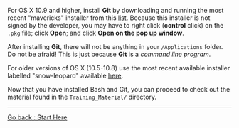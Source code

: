 For OS X 10.9 and higher, install **Git** by downloading and running the most recent "mavericks" installer from this [list](https://sourceforge.net/projects/git-osx-installer/files/). Because this installer is not signed by the developer, you may have to right click (**control** click) on the `.pkg` file; click **Open**; and click **Open on the pop up window**. 

After installing **Git**, there will not be anything in your `/Applications` folder. Do not be afraid! This is just because **Git** is a *command line program*. 

For older versions of OS X (10.5-10.8) use the most recent available installer labelled "snow-leopard" available [here](https://sourceforge.net/projects/git-osx-installer/files/).

Now that you have installed Bash and Git, you can proceed to check out the material found in the `Training_Material/` directory.
________________________

[Go back  : Start Here](00_Start_Here.md)  
